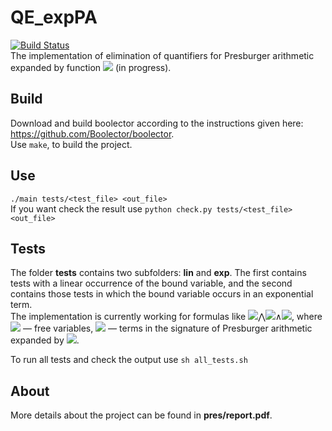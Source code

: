 # QE_expPA
[![Build Status](https://travis-ci.org/AnzhelaSukhanova/QE_expPA.svg?branch=main)](https://travis-ci.org/AnzhelaSukhanova/QE_expPA)  
The implementation of elimination of quantifiers for Presburger arithmetic expanded by function <img src="https://render.githubusercontent.com/render/math?math=2^x"> (in progress).

## Build
Download and build boolector according to the instructions given here: https://github.com/Boolector/boolector.  
Use `make`, to build the project.

## Use
`./main tests/<test_file> <out_file>`  
If you want check the result use `python check.py tests/<test_file> <out_file>`

## Tests
The folder **tests** contains two subfolders: **lin** and **exp**. The first contains tests with a linear occurrence of the bound variable, and the second contains those tests in which the bound variable occurs in an exponential term.  
The implementation is currently working for formulas like <img src="https://render.githubusercontent.com/render/math?math=\exists x:">⋀<img src="https://render.githubusercontent.com/render/math?math=(g_j(\overline{y})\leq x">∧<img src="https://render.githubusercontent.com/render/math?math=x\leq g_i(\overline{y}))">, where <img src="https://render.githubusercontent.com/render/math?math=\overline{y}"> — free variables, <img src="https://render.githubusercontent.com/render/math?math=g_i(\overline{y}), g_j(\overline{y})"> — terms in the signature of Presburger arithmetic expanded by <img src="https://render.githubusercontent.com/render/math?math=2^x">.  

To run all tests and check the output use `sh all_tests.sh`

## About
More details about the project can be found in **pres/report.pdf**.
